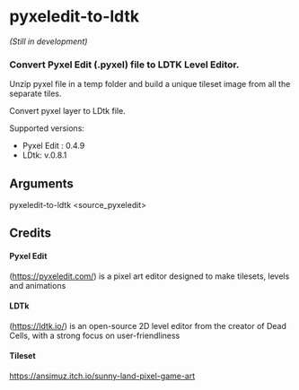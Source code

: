 # pyxeledit-to-ldtk

_(Still in development)_

### Convert Pyxel Edit (.pyxel) file to LDTK Level Editor.

Unzip pyxel file in a temp folder and build a unique tileset image from all the separate tiles.

Convert pyxel layer to LDtk file. 

Supported versions:

* Pyxel Edit : 0.4.9
* LDtk:  v.0.8.1


## Arguments

pyxeledit-to-ldtk <source_pyxeledit>

## Credits

#### Pyxel Edit 
(https://pyxeledit.com/)
is a pixel art editor designed to make tilesets, levels and animations

#### LDTk
(https://ldtk.io/)
is an open-source 2D level editor from the creator of Dead Cells,
with a strong focus on user-friendliness

#### Tileset
https://ansimuz.itch.io/sunny-land-pixel-game-art
